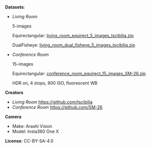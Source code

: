 **Datasets**:

- _Living Room_ 

  5-images
  
  Equirectangular: [living_room_equirect_5_images_tscibilia.zip](https://github.com/natowi/meshroom-360-datasets/releases/download/1.0/living_room_equirect_5_images_tscibilia.zip)
  
  DualFisheye: [living_room_dual_fisheye_5_images_tscibilia.zip](https://github.com/natowi/meshroom-360-datasets/releases/download/1.0/living_room_dual_fisheye_5_images_tscibilia.zip)

- _Conference Room_
  
  15-images
  
  Equirectangular: [conference_room_equirect_15_images_SM-26.zip](https://github.com/natowi/meshroom-360-datasets/releases/download/1.0/conference_room_equirect_15_images_SM-26.zip)
  
  HDR on, 4 stops, 800 ISO, fluorescent WB 

**Creators**

- _Living Room_ https://github.com/tscibilia
- _Conference Room_ https://github.com/SM-26

**Camera**

- Make: Arashi Vision
- Model: Insta360 One X

**License**: CC-BY-SA-4.0
